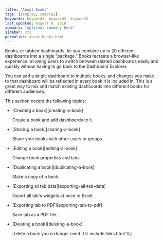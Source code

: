 ```yaml
---
title: "About Books"
tags: [sample1, sample2]
keywords: keyword1, keyword2, keyword3
last_updated: August 9, 2018
summary: "optional summary here"
sidebar: cxs
permalink: about-books.html
---
```


Books, or tabbed dashboards, let you combine up to 20 different dashboards into a single "package." Books recreate a browser-like experience, allowing users to switch between related dashboards easily and quickly without having to go back to the Dashboard Explorer.

You can add a single dashboard to multiple books, and changes you make to that dashboard will be reflected in every book it is included in. This is a great way to mix and match existing dashboards into different books for different audiences.

This section covers the following topics:

* [Creating a book][creating-a-book]

   Create a book and add dashboards to it.

* [Sharing a book][sharing-a-book]

   Share your books with other users or groups.

* [Editing a book][editing-a-book]

   Change book properties and tabs.

* [Duplicating a book][duplicating-a-book]

   Make a copy of a book.

* [Exporting all tab data][exporting-all-tab-data]

   Export all tab's widgets at once to Excel.

* [Exporting tab to PDF][exporting-tab-to-pdf]

   Save tab as a PDF file.

* [Deleting a book][deleting-a-book]

   Delete a book you no longer need.
{% include links.html %}
